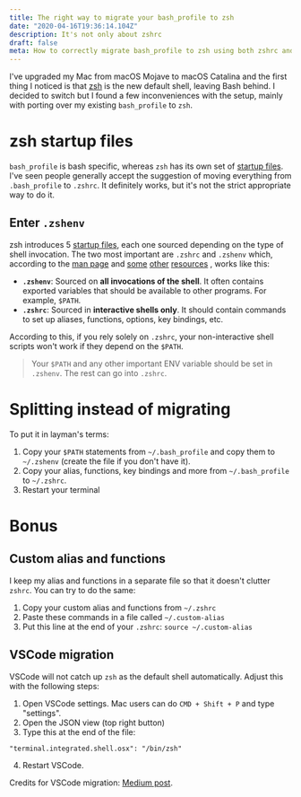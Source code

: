 ```yaml
---
title: The right way to migrate your bash_profile to zsh
date: "2020-04-16T19:36:14.104Z"
description: It's not only about zshrc
draft: false
meta: How to correctly migrate bash_profile to zsh using both zshrc and zshenv.
---
```


I've upgraded my Mac from macOS Mojave to macOS Catalina and the first thing I noticed is that [zsh](https://es.wikipedia.org/wiki/Zsh) is the new default shell, leaving Bash behind. I decided to switch but I found a few inconveniences with the setup, mainly with porting over my existing `bash_profile` to `zsh`.

# zsh startup files

`bash_profile` is bash specific, whereas `zsh` has its own set of [startup files](http://zsh.sourceforge.net/Intro/intro_3.html). I've seen people generally accept the suggestion of moving everything from `.bash_profile` to `.zshrc`. It definitely works, but it's not the strict appropriate way to do it.

## Enter `.zshenv`

zsh introduces 5  [startup files](http://zsh.sourceforge.net/Intro/intro_3.html), each one sourced depending on the type of shell invocation. The two most important are `.zshrc` and `.zshenv` which, according to the [man page](https://linux.die.net/man/1/zsh) and [some](https://www.reddit.com/r/zsh/comments/ewzrr6/etczshenv_vs_etczshzshenv/fg5uj6j/) [other](http://zsh.sourceforge.net/Intro/intro_3.html) [resources](https://unix.stackexchange.com/a/71258) , works like this:

* **`.zshenv`**: Sourced on **all invocations of the shell**. It often contains exported variables that should be available to other programs. For example, `$PATH`.
* **`.zshrc`**: Sourced in **interactive shells only**. It should contain commands to set up aliases, functions, options, key bindings, etc.

According to this, if you rely solely on `.zshrc`, your non-interactive shell scripts won't work if they depend on the `$PATH`.

> Your `$PATH` and any other important ENV variable should be set in `.zshenv`. The rest can go into `.zshrc`.

# Splitting instead of migrating

To put it in layman's terms:
1. Copy your `$PATH` statements from `~/.bash_profile` and copy them to `~/.zshenv` (create the file if you don't have it).
2. Copy your alias, functions, key bindings and more from `~/.bash_profile` to `~/.zshrc`.
3. Restart your terminal

<div class="divider"></div>

# Bonus

## Custom alias and functions

I keep my alias and functions in a separate file so that it doesn't clutter `zshrc`. You can try to do the same:

1. Copy your custom alias and functions from `~/.zshrc`
1. Paste these commands in a file called `~/.custom-alias`
2. Put this line at the end of your `.zshrc`: `source ~/.custom-alias`

## VSCode migration

VSCode will not catch up `zsh` as the default shell automatically. Adjust this with the following steps:

1. Open VSCode settings. Mac users can do `CMD + Shift + P` and type "settings".
2. Open the JSON view (top right button)
3. Type this at the end of the file:
```
"terminal.integrated.shell.osx": "/bin/zsh"
```
4. Restart VSCode.

Credits for VSCode migration: [Medium post](https://medium.com/fbdevclagos/updating-visual-studio-code-default-terminal-shell-from-bash-to-zsh-711c40d6f8dc).

